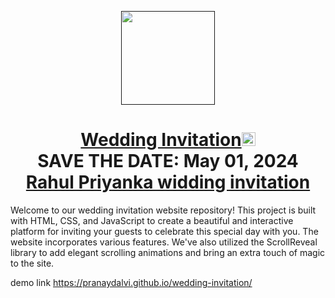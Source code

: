 <p align="center"><a href=""><img src="favicon1.wedding.png" width="150px" height="150px"/></a></p>
<h1 align="center"><a href="https://pranaydalvi.github.io/wedding-invitation/">Wedding Invitation</a><img src="favicon1.png" width="22px" height="22px"  <br> <br> SAVE THE DATE: May 01, 2024 <br> <a href="">Rahul Priyanka widding invitation</a></h1>

Welcome to our wedding invitation website repository! This project is built with HTML, CSS, and JavaScript to create a beautiful and interactive platform for inviting your guests to celebrate this special day with you. The website incorporates various features. We've also utilized the ScrollReveal library to add elegant scrolling animations and bring an extra touch of magic to the site.

demo link <href>https://pranaydalvi.github.io/wedding-invitation/</href>
